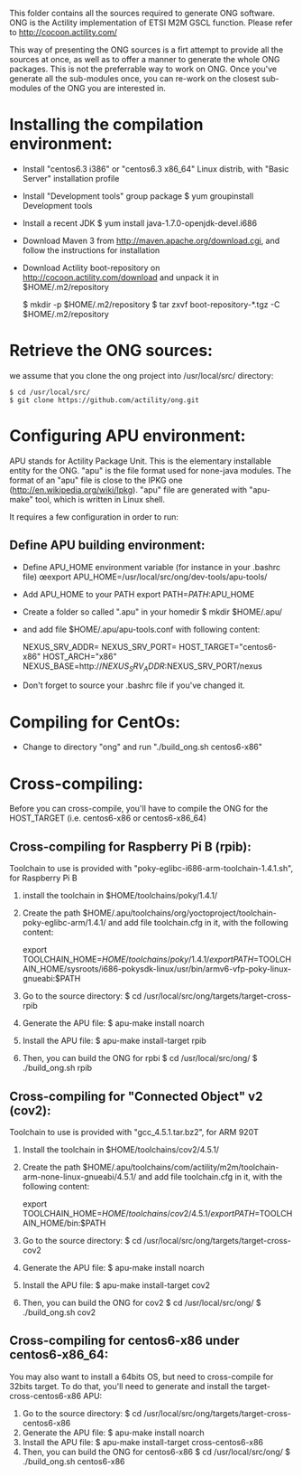 This folder contains all the sources required to generate ONG software.
ONG is the Actility implementation of ETSI M2M GSCL function.
Please refer to http://cocoon.actility.com/

This way of presenting the ONG sources is a firt attempt to provide all the
sources at once, as well as to offer a manner to generate the whole ONG 
packages. This is not the preferrable way to work on ONG.
Once you've generate all the sub-modules once, you can re-work on the
closest sub-modules of the ONG you are interested in.


Installing the compilation environment:
=======================================
- Install "centos6.3 i386" or "centos6.3 x86_64" Linux distrib, with 
"Basic Server" installation profile
- Install "Development tools" group package
	$ yum groupinstall Development tools
- Install a recent JDK
	$ yum install java-1.7.0-openjdk-devel.i686
- Download Maven 3 from http://maven.apache.org/download.cgi, and follow 
the instructions for installation
- Download Actility boot-repository on http://cocoon.actility.com/download 
and unpack it in $HOME/.m2/repository

	$ mkdir -p $HOME/.m2/repository
	$ tar zxvf boot-repository-*.tgz -C $HOME/.m2/repository


Retrieve the ONG sources:
=========================
we assume that you clone the ong project into /usr/local/src/ directory:

	$ cd /usr/local/src/
	$ git clone https://github.com/actility/ong.git


Configuring APU environment:
============================
APU stands for Actility Package Unit. This is the elementary installable 
entity for the ONG. "apu" is the file format used for none-java modules.
The format of an "apu" file is close to the IPKG one 
(http://en.wikipedia.org/wiki/Ipkg).
"apu" file are generated with "apu-make" tool, which is written in Linux
shell.

It requires a few configuration in order to run:

Define APU building environment:
--------------------------------
  - Define APU_HOME environment variable (for instance in your .bashrc file)
	œexport APU_HOME=/usr/local/src/ong/dev-tools/apu-tools/
  - Add APU_HOME to your PATH
	export PATH=$PATH:$APU_HOME
  - Create a folder so called ".apu" in your homedir
	$ mkdir $HOME/.apu/
  - and add file $HOME/.apu/apu-tools.conf with following content:
    

	NEXUS_SRV_ADDR=<your-nexus-server-ip-address-or-blank>
	NEXUS_SRV_PORT=<your-nexus-server-port-or-blank>
	HOST_TARGET="centos6-x86"
	HOST_ARCH="x86"
	NEXUS_BASE=http://$NEXUS_SRV_ADDR:$NEXUS_SRV_PORT/nexus

  - Don't forget to source your .bashrc file if you've changed it.

Compiling for CentOs:
=====================
- Change to directory "ong" and run "./build_ong.sh centos6-x86"


Cross-compiling:
================

Before you can cross-compile, you'll have to compile the ONG for the HOST_TARGET (i.e. 
centos6-x86 or centos6-x86_64)

Cross-compiling for Raspberry Pi B (rpib):
------------------------------------------
Toolchain to use is provided with "poky-eglibc-i686-arm-toolchain-1.4.1.sh", 
for Raspberry Pi B
1. install the toolchain in $HOME/toolchains/poky/1.4.1/
2. Create the path $HOME/.apu/toolchains/org/yoctoproject/toolchain-poky-eglibc-arm/1.4.1/
and add file toolchain.cfg in it, with the following content:

	export TOOLCHAIN_HOME=$HOME/toolchains/poky/1.4.1/
	export PATH=$TOOLCHAIN_HOME/sysroots/i686-pokysdk-linux/usr/bin/armv6-vfp-poky-linux-gnueabi:$PATH

3. Go to the source directory:
	$ cd /usr/local/src/ong/targets/target-cross-rpib
4. Generate the APU file:
	$ apu-make install noarch
5. Install the APU file:
	$ apu-make install-target rpib
6. Then, you can build the ONG for rpbi
	$ cd /usr/local/src/ong/
	$ ./build_ong.sh rpib


Cross-compiling for "Connected Object" v2 (cov2):
-------------------------------------------------
Toolchain to use is provided with "gcc_4.5.1.tar.bz2", for ARM 920T
1. Install the toolchain in $HOME/toolchains/cov2/4.5.1/
2. Create the path
$HOME/.apu/toolchains/com/actility/m2m/toolchain-arm-none-linux-gnueabi/4.5.1/
and add file toolchain.cfg in it, with the following content:

	export TOOLCHAIN_HOME=$HOME/toolchains/cov2/4.5.1/
	export PATH=$TOOLCHAIN_HOME/bin:$PATH

3. Go to the source directory:
	$ cd /usr/local/src/ong/targets/target-cross-cov2
4. Generate the APU file:
	$ apu-make install noarch
5. Install the APU file:
	$ apu-make install-target cov2
6. Then, you can build the ONG for cov2
	$ cd /usr/local/src/ong/
	$ ./build_ong.sh cov2


Cross-compiling for centos6-x86 under centos6-x86_64:
-----------------------------------------------------
You may also want to install a 64bits OS, but need to cross-compile for 32bits target.
To do that, you'll need to generate and install the target-cross-centos6-x86 APU:

1. Go to the source directory:
	$ cd /usr/local/src/ong/targets/target-cross-centos6-x86
2. Generate the APU file:
	$ apu-make install noarch
3. Install the APU file:
	$ apu-make install-target cross-centos6-x86
4. Then, you can build the ONG for centos6-x86
	$ cd /usr/local/src/ong/
	$ ./build_ong.sh centos6-x86




